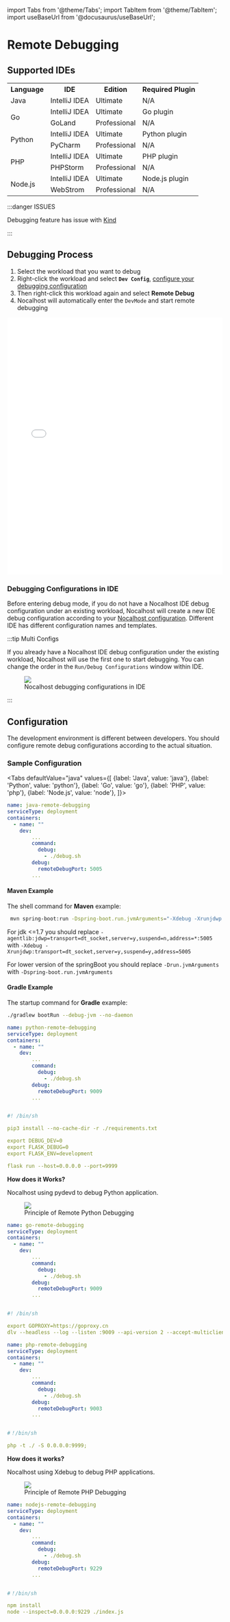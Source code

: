 import Tabs from '@theme/Tabs';
import TabItem from '@theme/TabItem';
import useBaseUrl from '@docusaurus/useBaseUrl';

# Remote Debugging

## Supported IDEs

<table>
  <tbody>
    <tr>
      <th>Language</th>
      <th>IDE</th>
      <th>Edition</th>
      <th>Required Plugin</th>
    </tr>
    <tr>
      <td>Java</td>
      <td>IntelliJ IDEA</td>
      <td>Ultimate</td>
      <td>N/A</td>
    </tr>
    <tr>
      <td rowSpan="2">Go</td>
      <td>IntelliJ IDEA</td>
      <td>Ultimate</td>
      <td>Go plugin</td>
    </tr>
    <tr>
      <td>GoLand</td>
      <td>Professional</td>
      <td>N/A</td>
    </tr>
    <tr>
      <td rowSpan="2">Python</td>
      <td>IntelliJ IDEA</td>
      <td>Ultimate</td>
      <td>Python plugin</td>
    </tr>
    <tr>
      <td>PyCharm</td>
      <td>Professional</td>
      <td>N/A</td>
    </tr>
    <tr>
      <td rowSpan="2">PHP</td>
      <td>IntelliJ IDEA</td>
      <td>Ultimate</td>
      <td>PHP plugin</td>
    </tr>
    <tr>
      <td>PHPStorm</td>
      <td>Professional</td>
      <td>N/A</td>
    </tr>
    <tr>
      <td rowSpan="2">Node.js</td>
      <td>IntelliJ IDEA</td>
      <td>Ultimate</td>
      <td>Node.js plugin</td>
    </tr>
    <tr>
      <td>WebStrom</td>
      <td>Professional</td>
      <td>N/A</td>
    </tr>
  </tbody>
</table>

:::danger ISSUES

Debugging feature has issue with [Kind](https://kind.sigs.k8s.io/)

:::

## Debugging Process

1. Select the workload that you want to debug
2. Right-click the workload and select **`Dev Config`**, [configure your debugging configuration](#configuration)
3. Then right-click this workload again and select **Remote Debug**
4. Nocalhost will automatically enter the `DevMode` and start remote debugging

<iframe width="100%" height="600" src="//player.bilibili.com/player.html?aid=378208000&bvid=BV12f4y1w7EX&cid=415232277&page=1" scrolling="no" border="0" frameborder="no" framespacing="0" allowfullscreen="true"> </iframe>

### Debugging Configurations in IDE

Before entering debug mode, if you do not have a Nocalhost IDE debug configuration under an existing workload, Nocalhost will create a new IDE debug configuration according to your [Nocalhost configuration](#configuration). Different IDE has different configuration names and templates.

:::tip Multi Configs

If you already have a Nocalhost IDE debug configuration under the existing workload, Nocalhost will use the first one to start debugging. You can change the order in the `Run/Debug Configurations` window within IDE.

<figure className="img-frame">
  <img className="gif-img" src={useBaseUrl('/img/debug/debug-configs.png')} />
  <figcaption>Nocalhost debugging configurations in IDE</figcaption>
</figure>

:::

## Configuration

The development environment is different between developers. You should configure remote debug configurations according to the actual situation.

### Sample Configuration

<Tabs
  defaultValue="java"
  values={[
    {label: 'Java', value: 'java'},
    {label: 'Python', value: 'python'},
    {label: 'Go', value: 'go'},
    {label: 'PHP', value: 'php'},
    {label: 'Node.js', value: 'node'},
  ]}>
<TabItem value="java">

```yaml {8,11} title="Nocalhost Configs"
name: java-remote-debugging
serviceType: deployment
containers:
  - name: ""
    dev:
        ...
        command:
          debug:
            - ./debug.sh
        debug:
          remoteDebugPort: 5005
        ...
```

#### Maven Example

The shell command for **Maven** example:

```bash title="jdk >= 1.8 and springBoot >=2.2.1.RELEASE"
 mvn spring-boot:run -Dspring-boot.run.jvmArguments="-Xdebug -Xrunjdwp:transport=dt_socket,server=y,suspend=y,address=5005"
```

For jdk <=1.7 you  should  replace `-agentlib:jdwp=transport=dt_socket,server=y,suspend=n,address=*:5005` with `-Xdebug -Xrunjdwp:transport=dt_socket,server=y,suspend=y,address=5005`

For lower version of the springBoot  you should replace `-Drun.jvmArguments` with `-Dspring-boot.run.jvmArguments`

#### Gradle Example

The startup command for **Gradle** example:

```bash title="Gradle's debug.sh"
./gradlew bootRun --debug-jvm --no-daemon
```

</TabItem>
  
<TabItem value="python">

```yaml {8,11} title="Nocalhost Configs"
name: python-remote-debugging
serviceType: deployment
containers:
  - name: ""
    dev:
        ...
        command:
          debug:
            - ./debug.sh
        debug:
          remoteDebugPort: 9009
        ...
```

```yaml title="debug.sh"

#! /bin/sh

pip3 install --no-cache-dir -r ./requirements.txt

export DEBUG_DEV=0
export FLASK_DEBUG=0
export FLASK_ENV=development

flask run --host=0.0.0.0 --port=9999

```

**How does it Works?**

Nocalhost using pydevd to debug Python application.

<figure className="img-frame">
  <img className="gif-img" src={useBaseUrl('/img/debug/python-debug.jpg')} />
  <figcaption>Principle of Remote Python Debugging</figcaption>
</figure>

</TabItem>
  
<TabItem value="go">

```yaml {8,11} title="Nocalhost Configs"
name: go-remote-debugging
serviceType: deployment
containers:
  - name: ""
    dev:
        ...
        command:
          debug:
            - ./debug.sh
        debug:
          remoteDebugPort: 9009
        ...
```

```yaml title="debug.sh"

#! /bin/sh

export GOPROXY=https://goproxy.cn
dlv --headless --log --listen :9009 --api-version 2 --accept-multiclient debug app.go

```

</TabItem>
  
<TabItem value="php">

```yaml {8,11} title="Nocalhost Configs"
name: php-remote-debugging
serviceType: deployment
containers:
  - name: ""
    dev:
        ...
        command:
          debug:
            - ./debug.sh
        debug:
          remoteDebugPort: 9003
        ...
```

```yaml title="debug.sh"

#！/bin/sh

php -t ./ -S 0.0.0.0:9999;

```

**How does it works?**

Nocalhost using Xdebug to debug PHP applications.

<figure className="img-frame">
  <img className="gif-img" src={useBaseUrl('/img/debug/php-debug.jpg')} />
  <figcaption>Principle of Remote PHP Debugging</figcaption>
</figure>

</TabItem>

<TabItem value="node">

```yaml {8,11} title="Nocalhost Configs"
name: nodejs-remote-debugging
serviceType: deployment
containers:
  - name: ""
    dev:
        ...
        command:
          debug:
            - ./debug.sh
        debug:
          remoteDebugPort: 9229
        ...
```

```yaml title="debug.sh"

#！/bin/sh

npm install
node --inspect=0.0.0.0:9229 ./index.js

```

</TabItem>
</Tabs>
